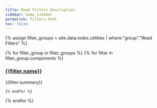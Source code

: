 ```yaml
---
title: Read Filters Description
sidebar: home_sidebar
permalink: filters.html
toc: false
---
```

{% assign filter_groups = site.data.index.utilities | where:"group","Read Filters" %}

{% for filter_group in filter_groups %}
    {% for filter in filter_group.components %}
### [{{filter.name}}]({{filter.name}}.html)
{{filter.summary}}

    {% endfor %}
{% endfor %}